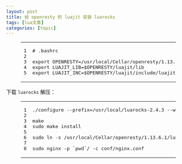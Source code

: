 ```yaml
---
layout: post
title: 给 openresty 的 luajit 安装 luarocks 
tags: [lua文章]
categories: [topic]
---
```

<div class="content" itemprop="articleBody">
    <figure class="highlight plain"><table><tbody><tr><td class="gutter"><pre><span class="line">1</span><br/><span class="line">2</span><br/><span class="line">3</span><br/><span class="line">4</span><br/><span class="line">5</span><br/></pre></td><td class="code"><pre><span class="line"># .bashrc</span><br/><span class="line"></span><br/><span class="line">export OPENRESTY=/usr/local/Cellar/openresty/1.13.6.1</span><br/><span class="line">export LUAJIT_LIB=$OPENRESTY/luajit/lib</span><br/><span class="line">export LUAJIT_INC=$OPENRESTY/luajit/include/luajit-2.1</span><br/></pre></td></tr></tbody></table></figure>
<p>下载 <code>luarocks</code> 解压：</p>
<figure class="highlight plain"><table><tbody><tr><td class="gutter"><pre><span class="line">1</span><br/><span class="line">2</span><br/><span class="line">3</span><br/><span class="line">4</span><br/><span class="line">5</span><br/><span class="line">6</span><br/><span class="line">7</span><br/><span class="line">8</span><br/></pre></td><td class="code"><pre><span class="line">./configure --prefix=/usr/local/luarocks-2.4.3 --with-lua=/usr/local/Cellar/openresty/1.13.6.1/luajit --lua-suffix=&#34;jit&#34; --with-lua-include=/usr/local/Cellar/openresty/1.13.6.1/luajit/include/luajit-2.1</span><br/><span class="line"></span><br/><span class="line">make</span><br/><span class="line">sudo make install</span><br/><span class="line"></span><br/><span class="line">sudo ln -s /usr/local/Cellar/openresty/1.13.6.1/luajit/bin/luajit /usr/local/bin/luajit</span><br/><span class="line"></span><br/><span class="line">sudo nginx -p `pwd`/ -c conf/nginx.conf</span><br/></pre></td></tr></tbody></table></figure>

  </div>